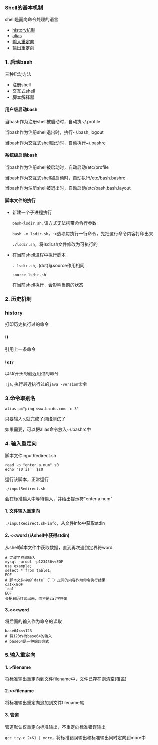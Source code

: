 ### Shell的基本机制

shell是面向命令处理的语言

* <a href="#history">history机制</a>
* <a href="#alias">alias</a>
* <a href='#inputRedirect'>输入重定向</a>
* <a href="#output">输出重定向</a>
### 1. 启动bash

三种启动方法

* 注册shell
* 交互式shell
* 脚本解释器

#### 用户级启动bash

当bash作为注册shell被启动时，自动执~/.profile

当bash作为注册shell退出时，执行~/.bash_logout

当bash作为交互式shell启动时，自动执行~/.bashrc

#### 系统级启动bash

当bash作为注册shell被启动时，自动启动/etc/profile

当bash作为交互式shell被启动时，自动执行/etc/bash.bashrc

当bash作为注册shell被退出时，自动启动/etc/bash.bash.layout

#### 脚本文件的执行

* 新建一个子进程执行

  `bash<lsdir.sh`, 该方式无法携带命令行参数

  `bash -x lsdir.sh`，-x选项每执行一行命令，先把这行命令内容打印出来

  `./lsdir.sh`，将lsdir.sh文件修改为可执行的

* 在当前shell进程中执行脚本

  `. lsdir.sh`,  .(dot)与source作用相同

  `source lsdir.sh`

  在当前shell执行，会影响当前的状态

<h3 id="history">2. 历史机制</h3>

### history

打印历史执行过的命令

### !!

引用上一条命令

### !str

以str开头的最近用过的命令

`!ja`, 执行最近执行过的`java -version`命令

<h3 id="alias">3.命令取别名</h3>

`alias p="ping www.baidu.com -c 3"`

只要输入`p`,就完成了网络测试了

如果需要，可以把alias命令放入~/.bashrc中

<h3 id="inputRedirect">4. 输入重定向</h3>

脚本文件inputRedirect.sh

```shell
read -p "enter a num" s0
echo 's0 is ' $s0
```

运行该脚本，正常运行

`./inputRedirect.sh`

会在标准输入中等待输入，并给出提示符"enter a num"

#### 1. 文件输入重定向

`./inputRedirect.sh<info`，从文件info中获取stdin

#### 2. <<word (从shell中获得stdin)

从shell脚本文件中获取数据，直到再次遇到定界符word

```shell
# 完成了终端输入
mysql -uroot -p123456<<EOF
use example;
select * from table1;
EOF
# 脚本文件中的`date`（``）之间的内容作为命令执行结果
cat<<EOF
`cal`
EOF
会把日历打印出来，而不是cal字符串
```

#### 3.<<<word

将后面的输入作为命令的读取

```shell
base64<<<123
# 将123作为base64的输入
# base64是一种编码方式
```

<h3 id="output">5.输入重定向</h3>

#### 1. >filename

将标准输出重定向到文件filename中，文件已存在则清空(覆盖)

#### 2.>>filename

将标准输出重定向追加到文件filename尾

#### 3. 管道

管道默认仅重定向标准输出，不重定向标准错误输出

`gcc try.c 2>&1 | more`，将标准错误输出和标准输出同时定向到more中